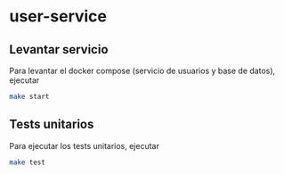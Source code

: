 # user-service

## Levantar servicio

Para levantar el docker compose (servicio de usuarios y base de datos), ejecutar

```bash
make start
```

## Tests unitarios

Para ejecutar los tests unitarios, ejecutar

```bash
make test
```
